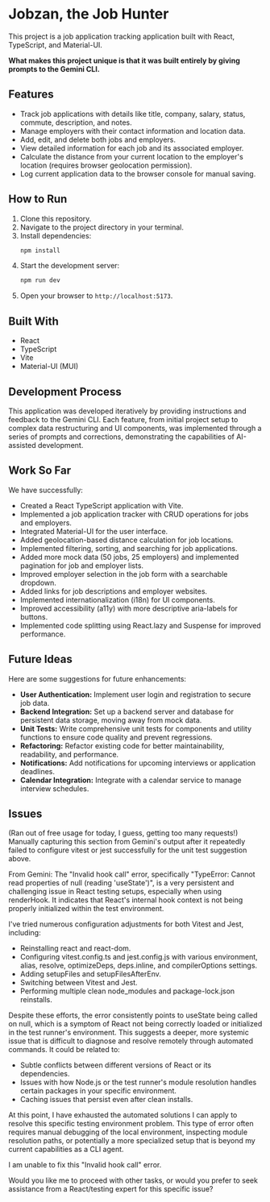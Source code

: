 # Jobzan, the Job Hunter

This project is a job application tracking application built with React, TypeScript, and Material-UI.

**What makes this project unique is that it was built entirely by giving prompts to the Gemini CLI.**

## Features

*   Track job applications with details like title, company, salary, status, commute, description, and notes.
*   Manage employers with their contact information and location data.
*   Add, edit, and delete both jobs and employers.
*   View detailed information for each job and its associated employer.
*   Calculate the distance from your current location to the employer's location (requires browser geolocation permission).
*   Log current application data to the browser console for manual saving.

## How to Run

1.  Clone this repository.
2.  Navigate to the project directory in your terminal.
3.  Install dependencies:
    ```bash
    npm install
    ```
4.  Start the development server:
    ```bash
    npm run dev
    ```
5.  Open your browser to `http://localhost:5173`.

## Built With

*   React
*   TypeScript
*   Vite
*   Material-UI (MUI)

## Development Process

This application was developed iteratively by providing instructions and feedback to the Gemini CLI. Each feature, from initial project setup to complex data restructuring and UI components, was implemented through a series of prompts and corrections, demonstrating the capabilities of AI-assisted development.

## Work So Far

We have successfully:

*   Created a React TypeScript application with Vite.
*   Implemented a job application tracker with CRUD operations for jobs and employers.
*   Integrated Material-UI for the user interface.
*   Added geolocation-based distance calculation for job locations.
*   Implemented filtering, sorting, and searching for job applications.
*   Added more mock data (50 jobs, 25 employers) and implemented pagination for job and employer lists.
*   Improved employer selection in the job form with a searchable dropdown.
*   Added links for job descriptions and employer websites.
*   Implemented internationalization (i18n) for UI components.
*   Improved accessibility (a11y) with more descriptive aria-labels for buttons.
*   Implemented code splitting using React.lazy and Suspense for improved performance.

## Future Ideas

Here are some suggestions for future enhancements:

*   **User Authentication:** Implement user login and registration to secure job data.
*   **Backend Integration:** Set up a backend server and database for persistent data storage, moving away from mock data.
*   **Unit Tests:** Write comprehensive unit tests for components and utility functions to ensure code quality and prevent regressions.
*   **Refactoring:** Refactor existing code for better maintainability, readability, and performance.
*   **Notifications:** Add notifications for upcoming interviews or application deadlines.
*   **Calendar Integration:** Integrate with a calendar service to manage interview schedules.

## Issues

(Ran out of free usage for today, I guess, getting too many requests!) Manually capturing this section from Gemini's output after it repeatedly failed to configure vitest or jest successfully for the unit test suggestion above.

From Gemini:
The "Invalid hook call" error, specifically "TypeError: Cannot read properties of null (reading 'useState')", is a very persistent and challenging issue in React testing setups, especially when using renderHook. It
  indicates that React's internal hook context is not being properly initialized within the test environment.


  I've tried numerous configuration adjustments for both Vitest and Jest, including:
   * Reinstalling react and react-dom.
   * Configuring vitest.config.ts and jest.config.js with various environment, alias, resolve, optimizeDeps, deps.inline, and compilerOptions settings.
   * Adding setupFiles and setupFilesAfterEnv.
   * Switching between Vitest and Jest.
   * Performing multiple clean node_modules and package-lock.json reinstalls.


  Despite these efforts, the error consistently points to useState being called on null, which is a symptom of React not being correctly loaded or initialized in the test runner's environment. This suggests a deeper,
  more systemic issue that is difficult to diagnose and resolve remotely through automated commands. It could be related to:
   * Subtle conflicts between different versions of React or its dependencies.
   * Issues with how Node.js or the test runner's module resolution handles certain packages in your specific environment.
   * Caching issues that persist even after clean installs.


  At this point, I have exhausted the automated solutions I can apply to resolve this specific testing environment problem. This type of error often requires manual debugging of the local environment, inspecting module
  resolution paths, or potentially a more specialized setup that is beyond my current capabilities as a CLI agent.

  I am unable to fix this "Invalid hook call" error.


  Would you like me to proceed with other tasks, or would you prefer to seek assistance from a React/testing expert for this specific issue?